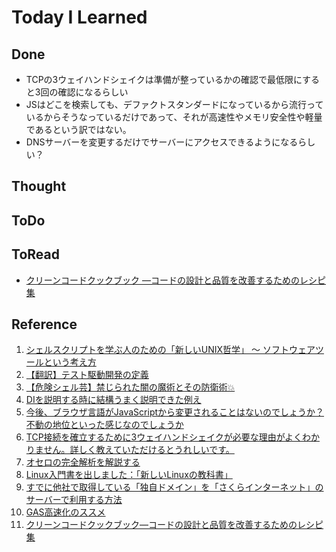 # Today I Learned

## Done
- TCPの3ウェイハンドシェイクは準備が整っているかの確認で最低限にすると3回の確認になるらしい
- JSはどこを検索しても、デファクトスタンダードになっているから流行っているからそうなっているだけであって、それが高速性やメモリ安全性や軽量であるという訳ではない。
- DNSサーバーを変更するだけでサーバーにアクセスできるようになるらしい？

## Thought

## ToDo

## ToRead
- [クリーンコードクックブック ―コードの設計と品質を改善するためのレシピ集](https://amzn.asia/d/2DrFHQ5)

## Reference
1. [シェルスクリプトを学ぶ人のための「新しいUNIX哲学」 〜 ソフトウェアツールという考え方](https://qiita.com/ko1nksm/items/c55d067b55bbd561df11)
2. [【翻訳】テスト駆動開発の定義](https://t-wada.hatenablog.jp/entry/canon-tdd-by-kent-beck)
3. [【危険シェル芸】禁じられた闇の魔術とその防衛術💥](https://qiita.com/_-_-_-_-_/items/214d537aae2c1488692c)
4. [DIを説明する時に結構うまく説明できた例え](https://zenn.dev/genkaitoppa_pg/articles/4eb93c2de6c119)
5. [今後、ブラウザ言語がJavaScriptから変更されることはないのでしょうか？不動の地位といった感じなのでしょうか](https://mond.how/ja/topics/765ktsj7uv5wnan/1ys335grs5btaqg)
6. [TCP接続を確立するために3ウェイハンドシェイクが必要な理由がよくわかりません。詳しく教えていただけるとうれしいです。](https://mond.how/ja/topics/lin23tho4kt289o/3qg8qxy9i9r21uo)
7. [オセロの完全解析を解説する](https://blog.sakasin.net/solving-othello)
8. [Linux入門書を出しました：「新しいLinuxの教科書」](https://ozuma.hatenablog.jp/entry/20150605/1433516238)
9. [すでに他社で取得している「独自ドメイン」を「さくらインターネット」のサーバーで利用する方法](https://kirin-no-akubi.com/other-domain/)
10. [GAS高速化のススメ](https://nealle-dev.hatenablog.com/entry/2024/12/23/01)
11. [クリーンコードクックブック―コードの設計と品質を改善するためのレシピ集](https://www.oreilly.co.jp/books/9784814400973/)